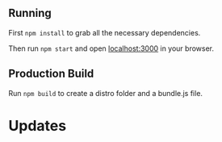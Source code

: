 ## Running

First `npm install` to grab all the necessary dependencies.

Then run `npm start` and open <localhost:3000> in your browser.

## Production Build

Run `npm build` to create a distro folder and a bundle.js file.


# Updates